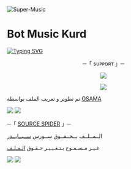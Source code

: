 ![Super-Music](https://telegra.ph/file/9ae65655540f3f71fcd35.jpg)
# Bot Music Kurd

[![Typing SVG](https://readme-typing-svg.herokuapp.com/?lines=Baxerbin+Bo+Bote-Music+Kurdish+)](https://github.com/FM8Y/Super-Music)

<p align="center">
    ─「 sᴜᴩᴩᴏʀᴛ 」─
</p>

</h3>
<p align="center">
<a href="https://telegram.me/EE_47"><img src="https://img.shields.io/badge/-Support%20Group-blue.svg?style=for-the-badge&logo=Telegram"></a>
</p>
<p align="center">
<a href="https://telegram.me/EE_20"><img src="https://img.shields.io/badge/-Support%20Channel-blue.svg?style=for-the-badge&logo=Telegram"></a>
</p>

تم تطوير و تعريب الملف بواسطة [OSAMA](https://t.me/WWWL5)

<img src="https://user-images.githubusercontent.com/73097560/115834477-dbab4500-a447-11eb-908a-139a6edaec5c.gif"> <img src="https://user-images.githubusercontent.com/73097560/115834477-dbab4500-a447-11eb-908a-139a6edaec5c.gif">




─「 [SOURCE SPIDER](https://t.me/EE_20) 」─ 


  الــمــلــف بــحــقــوق ســورس [ســبــايــدر](https://t.me/EE_20)

غـيـر مـسـمـوح بـتـغـيـيـر حـقـوق [الـمـلـف](https://t.me/EE_20)


<img src="https://user-images.githubusercontent.com/73097560/115834477-dbab4500-a447-11eb-908a-139a6edaec5c.gif"> <img src="https://user-images.githubusercontent.com/73097560/115834477-dbab4500-a447-11eb-908a-139a6edaec5c.gif">

